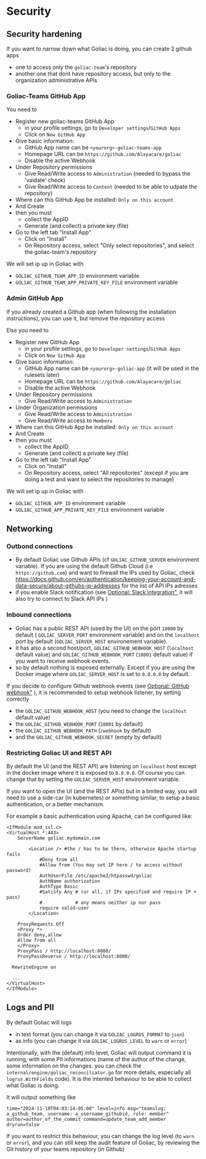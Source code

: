 # Security

## Security hardening

If you want to narrow down what Goliac is doing, you can create 2 github apps
- one to access only the `goliac-team`'s repository
- another one that dont have repository access, but only to the organization administrative APIs

### Goliac-Teams GitHub App

You need to 
- Register new goliac-teams GitHub App
  - in your profile settings, go to `Developer settings`/`GitHub Apps`
  - Click on `New GitHub App`
- Give basic information:
  - GitHub App  name can be `<yourorg>-goliac-teams-app`
  - Homepage URL can be `https://github.com/Alayacare/goliac`
  - Disable the active Webhook
- Under Repository permissions
  - Give Read/Write access to `Administration` (needed to bypass the 'vaidate' check)
  - Give Read/Write access to `Content` (needed to be able to udpate the repository)
- Where can this GitHub App be installed: `Only on this account`
- And Create
- then you must
  - collect the AppID
  - Generate (and collect) a private key (file)
- Go to the left tab "Install App"
  - Click on "Install"
  - On Repository access, select "Only select repositories", and select the goliac-team's repository

We will set ip up in Goliac with
- `GOLIAC_GITHUB_TEAM_APP_ID` environment variable
- `GOLIAC_GITHUB_TEAM_APP_PRIVATE_KEY_FILE` environment variable

### Admin GitHub App

If you already created a Github app (when following the installation instructions), you can use it, but remove the repository access

Else you need to
- Register new GitHub App
  - in your profile settings, go to `Developer settings`/`GitHub Apps`
  - Click on `New GitHub App`
- Give basic information:
  - GitHub App  name can be `<yourorg>-goliac-app` (it will be used in the rulesets later)
  - Homepage URL can be `https://github.com/Alayacare/goliac`
  - Disable the active Webhook
- Under Repository permissions
  - Give Read/Write access to `Administration`
- Under Organization permissions
  - Give Read/Write access to `Administration`
  - Give Read/Write access to `Members`
- Where can this GitHub App be installed: `Only on this account`
- And Create
- then you must
  - collect the AppID
  - Generate (and collect) a private key (file)
- Go to the left tab "Install App"
  - Click on "Install"
  - On Repository access, select "All repositories" (except if you are doing a test and want to select the repositories to manage)

We will set ip up in Goliac with
- `GOLIAC_GITHUB_APP_ID` environment variable
- `GOLIAC_GITHUB_APP_PRIVATE_KEY_FILE` environment variable


## Networking

### Outbond connections

- By default Goliac use Github APIs (cf `GOLIAC_GITHUB_SERVER` environment variable). If you are using the default Github Cloud (i.e `https://github.com`) and want to firewall the IPs used by Goliac, check https://docs.github.com/en/authentication/keeping-your-account-and-data-secure/about-githubs-ip-addresses for the list of API IPs adresses
- if you enable Slack notification (see [Optional: Slack integration"](./installation.md#optional-slack-integration), it will also try to connect to Slack API IPs
)

### Inbound connections

- Goliac has a public REST API (used by the UI) on the port `18000` by default ( `GOLIAC_SERVER_PORT` environment variable) and on the `localhost` port by default (`GOLIAC_SERVER_HOST` environement variable).
- it has also a second host/port, `GOLIAC_GITHUB_WEBHOOK_HOST` (`localhost` default value) and `GOLIAC_GITHUB_WEBHOOK_PORT` (`18001` default value) if you want to receive webhook events.
- so by default nothing is exposed externally. Except if you are using the Docker image where `GOLIAC_SERVER_HOST` is set to `0.0.0.0` by default.

If you decide to configure Github webhook events (see [Optional: GitHub webhook"](./installation.md#optional-gitHub-webhook) ), it is recommended to setup webhook listener, by setting correctly
- the `GOLIAC_GITHUB_WEBHOOK_HOST` (you need to change the `localhost` default value)
- the `GOLIAC_GITHUB_WEBHOOK_PORT` (`18001` by default)
- the `GOLIAC_GITHUB_WEBHOOK_PATH` (`/webhook` by default)
- and the `GOLIAC_GITHUB_WEBHOOK_SECRET` (empty by default)

### Restricting Goliac UI and REST API

By default the UI (and the REST API) are listening on `localhost` host except in the docker image where it is exposed to `0.0.0.0`. Of course you can change that by setting the `GOLIAC_SERVER_HOST` environment variable.

If you want to open the UI (and the REST APIs) but in a limited way, you will need to use a side-car (in kubernetes) or something similar, to setup a basic authentication, or a better mechanism.

For example a basic authentication using Apache, can be configured like:

```
<IfModule mod_ssl.c>
<VirtualHost *:443>
	ServerName goliac.mydomain.com

        <Location /> #the / has to be there, otherwise Apache startup fails
            #Deny from all
            #Allow from (You may set IP here / to access without password)
            AuthUserFile /etc/apache2/htpasswd/goliac
            AuthName authorization
            AuthType Basic
            #Satisfy Any # (or all, if IPs specified and require IP + pass)
            #            # any means neither ip nor pass
            require valid-user
        </Location>

	ProxyRequests Off
	<Proxy *>
	Order deny,allow
	Allow from all
	</Proxy>
	ProxyPass / http://localhost:8080/
	ProxyPassReverse / http://localhost:8080/

  RewriteEngine on

  ...
</VirtualHost>
</IfModule>
```

## Logs and PII

By default Goliac will logs
- in text format (you can change it via `GOLIAC_LOGRUS_FORMAT` to `json`)
- as info (you can change it via `GOLIAC_LOGRUS_LEVEL` to `warn` or `error`)

Intentionally, with the (default) info level, Goliac will output command it is running, with some PII informations (name of the author of the change, some information on the changes. you can check the `internal/engine/goliac_reconciliator.go` for more details, especially all `logrus.WithFields` code). It is the intented behaviour to be able to collect what Goliac is doing.

It will output something like
```
time="2024-11-10T04:03:14-05:00" level=info msg="teamslug: a_github_team, username: a_username_githubid, role: member" author=author_of_the_commit command=update_team_add_member dryrun=false
```

If you want to restrict this behaviour, you can change the log level (to `warn` or `error`), and you can still keep the audit feature of Goliac, by reviewing the Git history of your teams repository (in Github)
